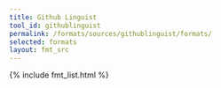 ```yaml
---
title: Github Linguist
tool_id: githublinguist
permalink: /formats/sources/githublinguist/formats/
selected: formats
layout: fmt_src
---
```


{% include fmt_list.html %}
